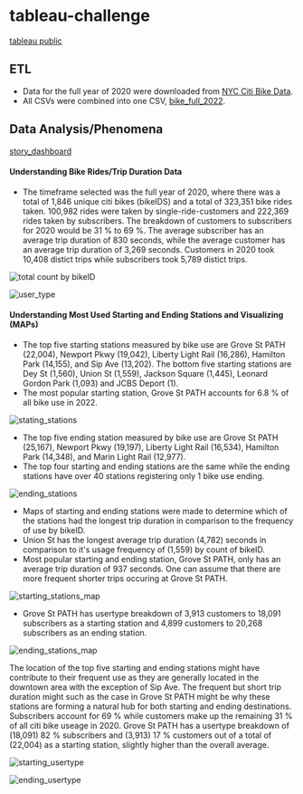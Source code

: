 # tableau-challenge
[tableau public](https://public.tableau.com/app/profile/christin.sok3221/viz/tableau-challenge_16533661101650/Story_1)

## ETL
* Data for the full year of 2020 were downloaded from [NYC Citi Bike Data](https://www.citibikenyc.com/system-data). 
* All CSVs were combined into one CSV, [bike_full_2022](https://github.com/cc-christin/tableau-challenge/blob/main/Resources/bike_full_2020.csv). 

## Data Analysis/Phenomena
[story_dashboard](https://public.tableau.com/app/profile/christin.sok3221/viz/tableau-challenge_16533661101650/Sheet4#1)

#### Understanding Bike Rides/Trip Duration Data
* The timeframe selected was the full year of 2020, where there was a total of 1,846 unique citi bikes (bikeIDS) and a total of 323,351 bike rides taken. 100,982 rides were taken by single-ride-customers and 222,369 rides taken by subscribers. The breakdown of customers to subscribers for 2020 would be 31 % to 69 %. The average subscriber has an average trip duration of 830 seconds, while the average customer has an average trip duration of 3,269 seconds. Customers in 2020 took 10,408 distict trips while subscribers took 5,789 distict trips. 

![total count by bikeID](https://github.com/cc-christin/tableau-challenge/blob/main/Images/001.png)

![user_type](https://github.com/cc-christin/tableau-challenge/blob/main/Images/002.png)

#### Understanding Most Used Starting and Ending Stations and Visualizing (MAPs)
* The top five starting stations measured by bike use are Grove St PATH (22,004), Newport Pkwy (19,042), Liberty Light Rail (16,286), Hamilton Park (14,155), and Sip Ave (13,202). The bottom five starting stations are Dey St (1,560), Union St (1,559), Jackson Square (1,445), Leonard Gordon Park (1,093) and JCBS Deport (1).
* The most popular starting station, Grove St PATH accounts for 6.8 % of all bike use in 2022.  

![stating_stations](https://github.com/cc-christin/tableau-challenge/blob/main/Images/starting_stations.png)

* The top five ending station measured by bike use are Grove St PATH (25,167), Newport Pkwy (19,197), Liberty Light Rail (16,534), Hamilton Park (14,348), and Marin Light Rail (12,977). 
* The top four starting and ending stations are the same while the ending stations have over 40 stations registering only 1 bike use ending.  

![ending_stations](https://github.com/cc-christin/tableau-challenge/blob/main/Images/ending_stations.png)

* Maps of starting and ending stations were made to determine which of the stations had the longest trip duration in comparison to the frequency of use by bikeID.
* Union St has the longest average trip duration (4,782) seconds in comparison to it's usage frequency of (1,559) by count of bikeID. 
* Most popular starting and ending station, Grove St PATH, only has an average trip duration of 937 seconds. One can assume that there are more frequent shorter trips occuring at Grove St PATH. 

![starting_stations_map](https://github.com/cc-christin/tableau-challenge/blob/main/Images/starting_stations_map.png)

* Grove St PATH has usertype breakdown of 3,913 customers to 18,091 subscribers as a starting station and 4,899 customers to 20,268 subscribers as an ending station.

![ending_stations_map](https://github.com/cc-christin/tableau-challenge/blob/main/Images/ending_stations_map.png)

The location of the top five starting and ending stations might have contribute to their frequent use as they are generally located in the downtown area with the exception of Sip Ave. The frequent but short trip duration might such as the case in Grove St PATH might be why these stations are forming a natural hub for both starting and ending destinations.   
Subscribers account for 69 % while customers make up the remaining 31 %  of all citi bike useage in 2020. Grove St PATH has a usertype breakdown of (18,091) 82 %  subscribers and (3,913) 17 % customers out of a total of (22,004) as a starting station, slightly higher than the overall average. 

![starting_usertype](https://github.com/cc-christin/tableau-challenge/blob/main/Images/starting_usertype.png)

![ending_usertype](https://github.com/cc-christin/tableau-challenge/blob/main/Images/ending_usertype.png)
